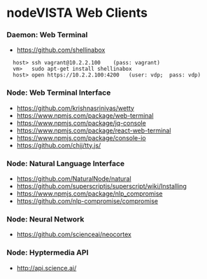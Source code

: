 # nodeVISTA Web Clients


### Daemon: Web Terminal
* https://github.com/shellinabox
```
  host> ssh vagrant@10.2.2.100    (pass: vagrant)
  vm>   sudo apt-get install shellinabox
  host> open https://10.2.2.100:4200   (user: vdp;  pass: vdp)
```

### Node: Web Terminal Interface
* https://github.com/krishnasrinivas/wetty
* https://www.npmjs.com/package/web-terminal
* https://www.npmjs.com/package/jq-console
* https://www.npmjs.com/package/react-web-terminal
* https://www.npmjs.com/package/console-io
* https://github.com/chjj/tty.js/


### Node:  Natural Language Interface
* https://github.com/NaturalNode/natural
* https://github.com/superscriptjs/superscript/wiki/Installing
* https://www.npmjs.com/package/nlp_compromise
* https://github.com/nlp-compromise/compromise

### Node: Neural Network
* https://github.com/scienceai/neocortex

### Node:  Hyptermedia API
* http://api.science.ai/


